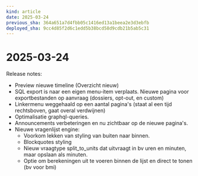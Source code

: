```yaml
---
kind: article
date: 2025-03-24
previous_sha: 364a651a7d4fbb05c1416ed13a1beea2e3d3ebfb
deployed_sha: 9cc4d85f2d6c1edd5b38bcd58d9cdb21b5ab5c31
---
```


# 2025-03-24

Release notes:

* Preview nieuwe timeline (Overzicht nieuw)
* SQL export is naar een eigen menu-item verplaats. Nieuwe pagina voor exportbestanden op aanvraag (dossiers, opt-out, en custom)
* Linkermenu weggehaald op een aantal pagina's (staat al een tijd rechtsboven, gaat overal verdwijnen)
* Optimalisatie graphql-queries.
* Announcements verbeteringen en nu zichtbaar op de nieuwe pagina's.
* Nieuwe vragenlijst engine:
  * Voorkom lekken van styling van buiten naar binnen.
  * Blockquotes styling
  * Nieuw vraagtype split_to_units dat uitvraagt in bv uren en minuten, maar opslaan als minuten.
  * Optie om berekeningen uit te voeren binnen de lijst en direct te tonen (bv voor bmi)
